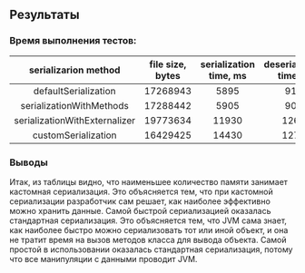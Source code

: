 ## Результаты

### Время выполнения тестов:

|     serializarion method      | file size, bytes | serialization time, ms | deserialization time, ms |
|:-----------------------------:|:----------------:|:----------------------:|:------------------------:|
|     defaultSerialization      |     17268943     |          5895          |           9100           |
|   serializationWithMethods    |     17288442     |          5905          |           9098           |
| serializationWithExternalizer |     19773634     |         11930          |          12664           |
|      customSerialization      |     16429425     |         14430          |          12774           |

### Выводы

Итак, из таблицы видно, что наименьшее количество памяти занимает кастомная сериализация. Это объясняется тем, что при
кастомной сериализации разработчик сам решает, как наиболее эффективно можно хранить данные. Самой быстрой сериализацией
оказалась стандартная сериализация. Это объясняется тем, что JVM сама знает, как наиболее быстро можно сериализовать тот
или иной объект, и она не тратит время на вызов методов класса для вывода объекта. Самой простой в использовании
оказалась стандартная сериализация, потому что все манипуляции с данными проводит JVM.